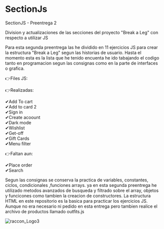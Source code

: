 # SectionJs
SectionJS - Preentrega 2 </br>

Division y actualizaciones de las secciones del proyecto "Break a Leg" con respecto a utilizar JS</br>

Para esta segunda preentrega las he dividido en 11 ejercicios JS para crear la estructura "Break a Leg" segun las historias de usuario.
Hasta el momento esta es la lista que he tenido encuenta he ido tabajando el codigo tanto en programacion segun las consignas como en la parte de interfaces o grafica.</br>

👉Files JS:</br>

👉Realizadas:</br>

✔Add To cart</br>
✔Add to card 2</br>
✔Sign in</br>
✔Create acoount</br>
✔Dark mode</br>
✔Wishlist</br>
✔Get-off</br>
✔Gift Cards</br>
✔Menu filter</br>

👉Faltan aun:</br>

✔Place order</br>
✔Search</br>

Segun las consignas se conserva la practica de variables, constantes, ciclos, condicionales ,funciones arrays. ya en esta segunda preentrega he utilizado metodos avanzados de busqueda y filtrado sobre el array, objetos y funcicones como tambien la creacion de constructores. La estructura HTML en este repositorio es la basica para practicar los ejercicios JS.
Aunque no era necesario ni pedido en esta entrega pero tambien realice el archivo de productos llamado outfits.js </br>


![raccon_Logo3](https://github.com/DIGORACCOON4279/Break-a-Leg/assets/88150970/0950de58-a518-42f3-a502-088da15a18d4)








